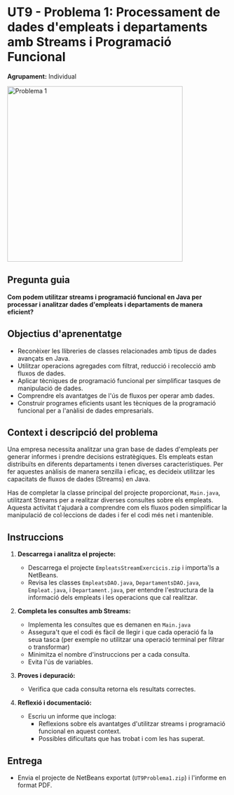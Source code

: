 # UT9 - Problema 1: Processament de dades d'empleats i departaments amb Streams i Programació Funcional

**Agrupament:** Individual  

<img src="UT9Problema1.png" alt="Problema 1" width="400">

## **Pregunta guia**

**Com podem utilitzar streams i programació funcional en Java per processar i analitzar dades d'empleats i departaments de manera eficient?**

## **Objectius d'aprenentatge**

- Reconèixer les llibreries de classes relacionades amb tipus de dades avançats en Java.
- Utilitzar operacions agregades com filtrat, reducció i recolecció amb fluxos de dades.
- Aplicar tècniques de programació funcional per simplificar tasques de manipulació de dades.
- Comprendre els avantatges de l'ús de fluxos per operar amb dades.
- Construir programes eficients usant les tècniques de la programació funcional per a l'anàlisi de dades empresarials.

## **Context i descripció del problema**

Una empresa necessita analitzar una gran base de dades d'empleats per generar informes i prendre decisions estratègiques. Els empleats estan distribuïts en diferents departaments i tenen diverses característiques. Per fer aquestes anàlisis de manera senzilla i eficaç, es decideix utilitzar les capacitats de fluxos de dades (Streams) en Java.

Has de completar la classe principal del projecte proporcionat, `Main.java`, utilitzant Streams per a realitzar diverses consultes sobre els empleats. Aquesta activitat t'ajudarà a comprendre com els fluxos poden simplificar la manipulació de col·leccions de dades i fer el codi més net i mantenible.

## **Instruccions**

1. **Descarrega i analitza el projecte:**
   - Descarrega el projecte `EmpleatsStreamExercicis.zip` i importa'ls a NetBeans.
   - Revisa les classes `EmpleatsDAO.java`, `DepartamentsDAO.java`, `Empleat.java`, i `Departament.java`,  per entendre l'estructura de la informació dels empleats i les operacions que cal realitzar.

2. **Completa les consultes amb Streams:**
   - Implementa les consultes que es demanen en `Main.java`
    - Assegura't que el codi és fàcil de llegir i que cada operació fa la seua tasca (per exemple no utilitzar una operació terminal per filtrar o transformar)
   - Minimitza el nombre d'instruccions per a cada consulta.
   - Evita l'ús de variables.
3. **Proves i depuració:**
   - Verifica que cada consulta retorna els resultats correctes.
  

4. **Reflexió i documentació:**
   - Escriu un informe que incloga:
     - Reflexions sobre els avantatges d'utilitzar streams i programació funcional en aquest context.
     - Possibles dificultats que has trobat i com les has superat.

## **Entrega**

- Envia el projecte de NetBeans exportat (`UT9Problema1.zip`) i l'informe en format PDF.
